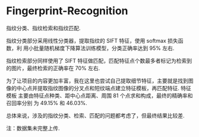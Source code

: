 # Fingerprint-Recognition
指纹分类、指纹检索和指纹匹配.

指纹分类部分采用线性分类器，提取指纹的 SIFT 特征，使用 softmax 损失函数，利
用小批量随机梯度下降算法训练模型，分类正确率达到 95% 左右.

指纹检索部分同样使用了 SIFT 特征做匹配，匹配特征点个数最多者标记为检索到
的图片，最终检索的正确率在 70% 左右.

为了让项目的内容更加丰富，我在这里也尝试自己提取细节特征，主要就是找到图
像的中心点并提取指纹图像的分叉点和短纹端点建立特征模板，再匹配特征. 特征模板
主要由特征点种类、距中心点距离、周围 81 个点求和构成，最终的精确率和召回率分别
为 49.15% 和 46.03%.

总体来说，涉及的指纹分类、检索、匹配的问题都考虑了，但最终结果比较差.

注：数据集未完整上传.
